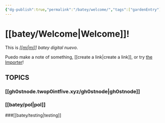 ```yaml
---
{"dg-publish":true,"permalink":"/batey/welcome/","tags":["gardenEntry"],"created":"2024-10-13T11:23:18.521-04:00"}
---
```


# **[[batey/Welcome\|Welcome]]!**

This is *[[[mi](https://twop0intfive.xyz)\|[mi](https://twop0intfive.xyz)]] batey digital nuevo*.

Puedo make a note of something, [[create a link\|create a link]], or try [the Importer](https://help.obsidian.md/Plugins/Importer)!


## TOPICS
### [[gh0stnode.twop0intfive.xyz/gh0stnode\|gh0stnode]]
### [[batey/pol\|pol]]

###[[batey/testing\|testing]]

